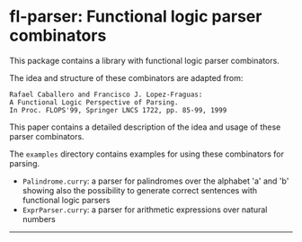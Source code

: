 fl-parser: Functional logic parser combinators
==============================================

This package contains a library with functional logic parser combinators.

The idea and structure of these combinators are adapted from:

    Rafael Caballero and Francisco J. Lopez-Fraguas:
    A Functional Logic Perspective of Parsing.
    In Proc. FLOPS'99, Springer LNCS 1722, pp. 85-99, 1999

This paper contains a detailed description of the idea and usage
of these parser combinators.

The `examples` directory contains examples for using
these combinators for parsing.

* `Palindrome.curry`:
  a parser for palindromes over the alphabet 'a' and 'b'
  showing also the possibility to generate correct sentences
  with functional logic parsers
* `ExprParser.curry`: a parser for arithmetic expressions over natural numbers

--------------------------------------------------------------------------
